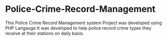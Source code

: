 # Police-Crime-Record-Management
This Police Crime Record Management system Project was developed using PHP Langauge.It was developed to help police record crime types they receive at their stations on daily basis.
